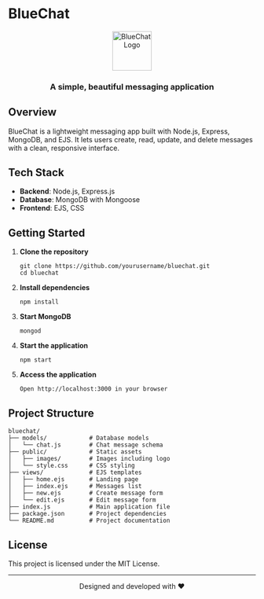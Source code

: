 # BlueChat

<div align="center">
  <img src="/images/logo.png" alt="BlueChat Logo" width="80">
  <h3>A simple, beautiful messaging application</h3>
</div>

## Overview

BlueChat is a lightweight messaging app built with Node.js, Express, MongoDB, and EJS. It lets users create, read, update, and delete messages with a clean, responsive interface.

## Tech Stack

- **Backend**: Node.js, Express.js
- **Database**: MongoDB with Mongoose
- **Frontend**: EJS, CSS

## Getting Started

1. **Clone the repository**

   ```
   git clone https://github.com/yourusername/bluechat.git
   cd bluechat
   ```

2. **Install dependencies**

   ```
   npm install
   ```

3. **Start MongoDB**

   ```
   mongod
   ```

4. **Start the application**

   ```
   npm start
   ```

5. **Access the application**
   ```
   Open http://localhost:3000 in your browser
   ```

## Project Structure

```
bluechat/
├── models/            # Database models
│   └── chat.js        # Chat message schema
├── public/            # Static assets
│   ├── images/        # Images including logo
│   └── style.css      # CSS styling
├── views/             # EJS templates
│   ├── home.ejs       # Landing page
│   ├── index.ejs      # Messages list
│   ├── new.ejs        # Create message form
│   └── edit.ejs       # Edit message form
├── index.js           # Main application file
├── package.json       # Project dependencies
└── README.md          # Project documentation
```

## License

This project is licensed under the MIT License.

---

<div align="center">
  <p>Designed and developed with ❤️</p>
</div>
